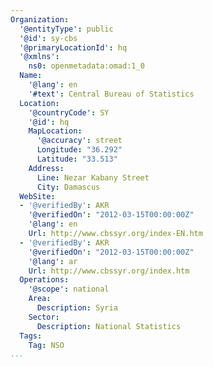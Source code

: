 ```yaml
---
Organization:
  '@entityType': public
  '@id': sy-cbs
  '@primaryLocationId': hq
  '@xmlns':
    ns0: openmetadata:omad:1_0
  Name:
    '@lang': en
    '#text': Central Bureau of Statistics
  Location:
    '@countryCode': SY
    '@id': hq
    MapLocation:
      '@accuracy': street
      Longitude: "36.292"
      Latitude: "33.513"
    Address:
      Line: Nezar Kabany Street
      City: Damascus
  WebSite:
  - '@verifiedBy': AKR
    '@verifiedOn': "2012-03-15T00:00:00Z"
    '@lang': en
    Url: http://www.cbssyr.org/index-EN.htm
  - '@verifiedBy': AKR
    '@verifiedOn': "2012-03-15T00:00:00Z"
    '@lang': ar
    Url: http://www.cbssyr.org/index.htm
  Operations:
    '@scope': national
    Area:
      Description: Syria
    Sector:
      Description: National Statistics
  Tags:
    Tag: NSO
...
```

